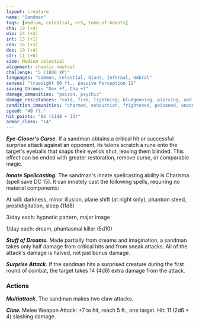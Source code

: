 ```yaml
---
layout: creature
name: "Sandman"
tags: [medium, celestial, cr5, tome-of-beasts]
cha: 19 (+4)
wis: 14 (+2)
int: 13 (+1)
con: 16 (+3)
dex: 19 (+4)
str: 11 (+0)
size: Medium celestial
alignment: chaotic neutral
challenge: "5 (1800 XP)"
languages: "Common, Celestial, Giant, Infernal, Umbral"
senses: "truesight 60 ft., passive Perception 12"
saving_throws: "Dex +7, Cha +7"
damage_immunities: "poison, psychic"
damage_resistances: "cold, fire, lightning; bludgeoning, piercing, and slashing from nonmagical weapons"
condition_immunities: "charmed, exhaustion, frightened, poisoned, unconscious"
speed: "40 ft."
hit_points: "82 (11d8 + 33)"
armor_class: "14"
---
```


***Eye-Closer's Curse.*** If a sandman obtains a critical hit or successful surprise attack against an opponent, its talons scratch a rune onto the target's eyeballs that snaps their eyelids shut, leaving them blinded. This effect can be ended with greater restoration, remove curse, or comparable magic.

***Innate Spellcasting.*** The sandman's innate spellcasting ability is Charisma (spell save DC 15). It can innately cast the following spells, requiring no material components:

At will: darkness, minor illusion, plane shift (at night only), phantom steed, prestidigitation, sleep (11d8)

3/day each: hypnotic pattern, major image

1/day each: dream, phantasmal killer (5d10)

***Stuff of Dreams.*** Made partially from dreams and imagination, a sandman takes only half damage from critical hits and from sneak attacks. All of the attack's damage is halved, not just bonus damage.

***Surprise Attack.*** If the sandman hits a surprised creature during the first round of combat, the target takes 14 (4d6) extra damage from the attack.

### Actions

***Multiattack.*** The sandman makes two claw attacks.

***Claw.*** Melee Weapon Attack: +7 to hit, reach 5 ft., one target. Hit: 11 (2d6 + 4) slashing damage.

